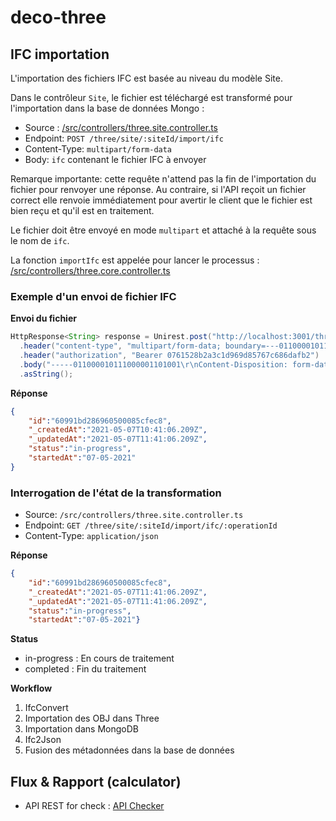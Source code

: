 # deco-three


## IFC importation

L'importation des fichiers IFC est basée au niveau du modèle Site.

Dans le contrôleur `Site`, le fichier est téléchargé est transformé pour l'importation dans la base de données Mongo :

* Source : [/src/controllers/three.site.controller.ts](https://docs.bimaps.io/api/deco-three/modules.html#threesitecontroller)
* Endpoint: `POST /three/site/:siteId/import/ifc`
* Content-Type: `multipart/form-data`
* Body: `ifc` contenant le fichier IFC à envoyer


Remarque importante: cette requête n'attend pas la fin de l'importation du fichier pour renvoyer une réponse. Au contraire, si l'API reçoit un fichier correct elle renvoie immédiatement pour avertir le client que le fichier est bien reçu et qu'il est en traitement.

Le fichier doit être envoyé en mode `multipart` et attaché à la requête sous le nom de `ifc`. 

La fonction `importIfc` est appelée pour lancer le processus : 
 [/src/controllers/three.core.controller.ts](https://docs.bimaps.io/api/deco-three/classes/threecorecontrollermiddleware.html#importifc)


### Exemple d'un envoi de fichier IFC

**Envoi du fichier**

```java
HttpResponse<String> response = Unirest.post("http://localhost:3001/three/site/5dea56767e6ac104dac9fde0/import/ifc?apiKey=e4be3bd3fb61")
  .header("content-type", "multipart/form-data; boundary=---011000010111000001101001")
  .header("authorization", "Bearer 0761528b2a3c1d969d85767c686dafb2")
  .body("-----011000010111000001101001\r\nContent-Disposition: form-data; name=\"ifc\"\r\n\r\n\r\n-----011000010111000001101001--\r\n")
  .asString();
```

**Réponse**

```json
{
    "id":"60991bd286960500085cfec8",
    "_createdAt":"2021-05-07T10:41:06.209Z",
    "_updatedAt":"2021-05-07T11:41:06.209Z",
    "status":"in-progress",
    "startedAt":"07-05-2021"
}
```


### Interrogation de l'état de la transformation

* Source: `/src/controllers/three.site.controller.ts`
* Endpoint: `GET /three/site/:siteId/import/ifc/:operationId`
* Content-Type: `application/json`


**Réponse**

```json
{
    "id":"60991bd286960500085cfec8",
    "_createdAt":"2021-05-07T11:41:06.209Z",
    "_updatedAt":"2021-05-07T11:41:06.209Z",
    "status":"in-progress",
    "startedAt":"07-05-2021"}
```

**Status**

* in-progress : En cours de traitement
* completed : Fin du traitement


**Workflow**
1. IfcConvert
2. Importation des OBJ dans Three
3. Importation dans MongoDB
4. Ifc2Json
5. Fusion des métadonnées dans la base de données



## Flux & Rapport (calculator)

- API REST for check : [API Checker](https://docs.bimaps.io/api/restapi#vue-d'ensemble-des-checkers)
